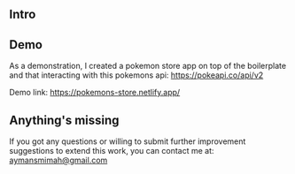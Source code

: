 ## Intro 
## Demo

As a demonstration, I created a pokemon store app on top of the boilerplate and that interacting with this pokemons api: 
https://pokeapi.co/api/v2

Demo link: https://pokemons-store.netlify.app/

<!--## Project structure 


## Config and dev tools 
## Linting and formatting 

the eslint config is inheriting airbnb rules
tip: about eslint extension in vscode 


<!-- ## Responsiveness 

The app is designated to run on multiple devices and the window breakpoints used are: 

* xxs -> 340px
* xs -> 380px
* sm -> 450px
* md -> 800px 
* xl -> 1100px 
* lg -> 1300px 

the breakpoints declaration can be found in src/styles/theme.scss


## Development 

Locally exploring the project can be done once this sequence of commands are executed:
* `git clone` 
*  `yarn install` 
*  `yarn start` 

## Steps forward 
--->

## Anything's missing

If you got any questions or willing to submit further improvement suggestions to extend this work, you can contact me at: aymansmimah@gmail.com
